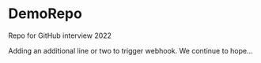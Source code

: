 # DemoRepo
Repo for GitHub interview 2022

Adding an additional line or two to trigger webhook.
We continue to hope... 
